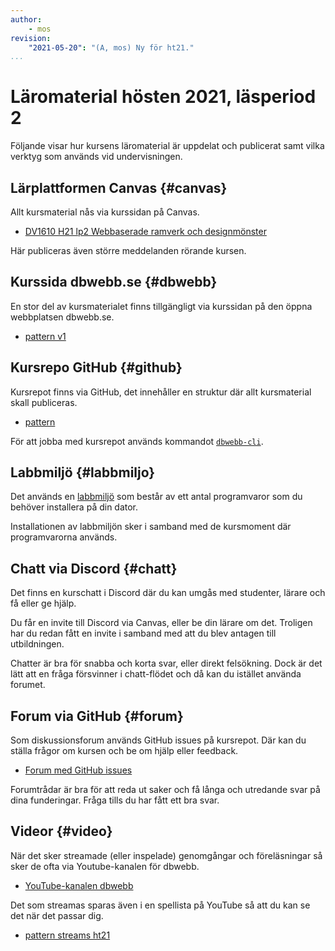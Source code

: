 ```yaml
---
author:
    - mos
revision:
    "2021-05-20": "(A, mos) Ny för ht21."
...
```

Läromaterial hösten 2021, läsperiod 2
==================================

Följande visar hur kursens läromaterial är uppdelat och publicerat samt vilka verktyg som används vid undervisningen.

<!--more-->



Lärplattformen Canvas {#canvas}
----------------------------------

Allt kursmaterial nås via kurssidan på Canvas.

* [DV1610 H21 lp2 Webbaserade ramverk och designmönster](https://bth.instructure.com/courses/3531)

Här publiceras även större meddelanden rörande kursen.



Kurssida dbwebb.se {#dbwebb}
----------------------------------

En stor del av kursmaterialet finns tillgängligt via kurssidan på den öppna webbplatsen dbwebb.se.

* [pattern v1](kurser/pattern-v1)



Kursrepo GitHub {#github}
----------------------------------

Kursrepot finns via GitHub, det innehåller en struktur där allt kursmaterial skall publiceras.

* [pattern](https://github.com/dbwebb-se/pattern)

För att jobba med kursrepot används kommandot [`dbwebb-cli`](dbwebb-cli).



Labbmiljö {#labbmiljo}
----------------------------------

Det används en [labbmiljö](./../../labbmiljo) som består av ett antal programvaror som du behöver installera på din dator.

Installationen av labbmiljön sker i samband med de kursmoment där programvarorna används.



Chatt via Discord {#chatt}
----------------------------------

Det finns en kurschatt i Discord där du kan umgås med studenter, lärare och få eller ge hjälp.

Du får en invite till Discord via Canvas, eller be din lärare om det. Troligen har du redan fått en invite i samband med att du blev antagen till utbildningen.

Chatter är bra för snabba och korta svar, eller direkt felsökning. Dock är det lätt att en fråga försvinner i chatt-flödet och då kan du istället använda forumet.



Forum via GitHub {#forum}
----------------------------------

Som diskussionsforum används GitHub issues på kursrepot. Där kan du ställa frågor om kursen och be om hjälp eller feedback.

* [Forum med GitHub issues](https://github.com/dbwebb-se/pattern/issues)

Forumtrådar är bra för att reda ut saker och få långa och utredande svar på dina funderingar. Fråga tills du har fått ett bra svar.



Videor {#video}
----------------------------------

När det sker streamade (eller inspelade) genomgångar och föreläsningar så sker de ofta via Youtube-kanalen för dbwebb.

* [YouTube-kanalen dbwebb](https://www.youtube.com/c/DbwebbSe)

Det som streamas sparas även i en spellista på YouTube så att du kan se det när det passar dig.

* [pattern streams ht21](https://www.youtube.com/playlist?list=PLKtP9l5q3ce9JglLprvPbXklQiAC_Jizu)

<!--
Tidigare kurstillfällen kan ses via andra spellistor.

* [ramverk1 streams ht19](https://www.youtube.com/playlist?list=PLKtP9l5q3ce-kBGV_-kmGIdbJYGgZ2_TW)
* [ramverk1 streams ht18](https://www.youtube.com/playlist?list=PLKtP9l5q3ce-MUcC4viiiF0r32RekWnB6)
-->
